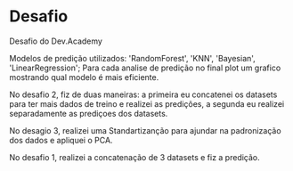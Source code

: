 # Desafio
Desafio do Dev.Academy

Modelos de predição utilizados: 'RandomForest', 'KNN', 'Bayesian', 'LinearRegression';
Para cada analise de predição no final plot um grafico mostrando qual modelo é mais eficiente.

No desafio 2, fiz de duas maneiras: a primeira eu concatenei os datasets para ter mais dados de treino e realizei as predições,
a segunda eu realizei separadamente as prediçoes dos datasets.

No desagio 3, realizei uma Standartizanção para ajundar na padronização dos dados e apliquei o PCA.

No desafio 1, realizei a concatenação de 3 datasets e fiz a predição.


